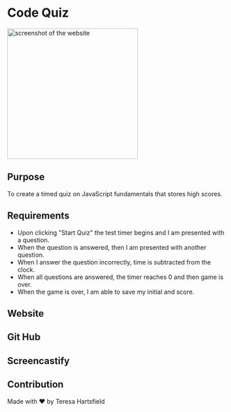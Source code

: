# Code Quiz

<img src="./assets." alt="screenshot of the website" height="300px"/>

## Purpose

To create a timed quiz on JavaScript fundamentals that stores high scores.

## Requirements

- Upon clicking "Start Quiz" the test timer begins and I am presented with a question.
- When the question is answered, then I am presented with another question.
- When I answer the question incorrectly, time is subtracted from the clock.
- When all questions are answered, the timer reaches 0 and then game is over.
- When the game is over, I am able to save my initial and score.

## Website

## Git Hub

## Screencastify

## Contribution

Made with ❤️ by Teresa Hartsfield
